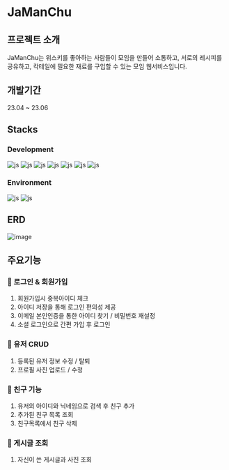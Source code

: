 # JaManChu

## 프로젝트 소개
JaManChu는 위스키를 좋아하는 사람들이 모임을 만들어 소통하고, 서로의 레시피를 공유하고, 칵테일에 필요한 재료를 구입할 수 있는 모임 웹서비스입니다.

## 개발기간 
23.04 ~ 23.06

## Stacks
### Development
![js](https://img.shields.io/badge/Java-ED8B00?style=for-the-badge&logo=openjdk&logoColor=white)
![js](https://img.shields.io/badge/Spring-6DB33F?style=for-the-badge&logo=spring&logoColor=white)
![js](https://img.shields.io/badge/Oracle-F80000?style=for-the-badge&logo=oracle&logoColor=black)
![js](https://img.shields.io/badge/CSS3-1572B6?style=for-the-badge&logo=css3&logoColor=white)
![js](https://img.shields.io/badge/HTML5-E34F26?style=for-the-badge&logo=html5&logoColor=white)
![js](https://img.shields.io/badge/JavaScript-F7DF1E?style=for-the-badge&logo=JavaScript&logoColor=white)
![js](https://img.shields.io/badge/jQuery-0769AD?style=for-the-badge&logo=jquery&logoColor=white)

### Environment
![js](https://img.shields.io/badge/Eclipse-2C2255?style=for-the-badge&logo=eclipse&logoColor=white)
![js](https://img.shields.io/badge/GitHub-100000?style=for-the-badge&logo=github&logoColor=white)

## ERD
![image](https://github.com/berryberries/JMC/assets/122462263/94eeb190-e5b4-4258-a10a-0f63f7e91e43)


## 주요기능

### 🧩 로그인 & 회원가입
1.  회원가입시 중복아이디 체크
2.  아이디 저장을 통해 로그인 편의성 제공
3.  이메일 본인인증을 통한 아이디 찾기 / 비밀번호 재설정
4.  소셜 로그인으로 간편 가입 후 로그인

### 🧩 유저 CRUD
1.  등록된 유저 정보 수정 / 탈퇴
2.  프로필 사진 업로드 / 수정

### 🧩 친구 기능
1.  유저의 아이디와 닉네임으로 검색 후 친구 추가
2.  추가된 친구 목록 조회
3.  친구목록에서 친구 삭제

### 🧩 게시글 조회
1.  자신이 쓴 게시글과 사진 조회

